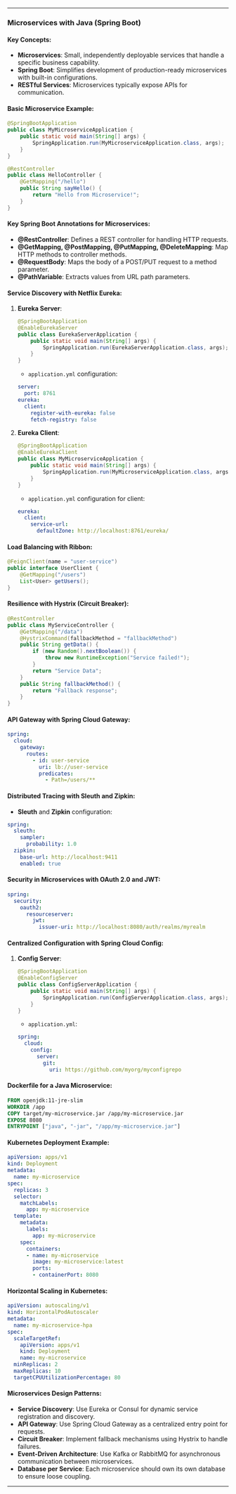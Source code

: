 
---

### **Microservices with Java (Spring Boot)**

#### Key Concepts:
- **Microservices**: Small, independently deployable services that handle a specific business capability.
- **Spring Boot**: Simplifies development of production-ready microservices with built-in configurations.
- **RESTful Services**: Microservices typically expose APIs for communication.

#### Basic Microservice Example:
```java
@SpringBootApplication
public class MyMicroserviceApplication {
    public static void main(String[] args) {
        SpringApplication.run(MyMicroserviceApplication.class, args);
    }
}

@RestController
public class HelloController {
    @GetMapping("/hello")
    public String sayHello() {
        return "Hello from Microservice!";
    }
}
```

#### Key Spring Boot Annotations for Microservices:
- **@RestController**: Defines a REST controller for handling HTTP requests.
- **@GetMapping, @PostMapping, @PutMapping, @DeleteMapping**: Map HTTP methods to controller methods.
- **@RequestBody**: Maps the body of a POST/PUT request to a method parameter.
- **@PathVariable**: Extracts values from URL path parameters.

#### Service Discovery with Netflix Eureka:
1. **Eureka Server**:
   ```java
   @SpringBootApplication
   @EnableEurekaServer
   public class EurekaServerApplication {
       public static void main(String[] args) {
           SpringApplication.run(EurekaServerApplication.class, args);
       }
   }
   ```
    - `application.yml` configuration:
   ```yaml
   server:
     port: 8761
   eureka:
     client:
       register-with-eureka: false
       fetch-registry: false
   ```

2. **Eureka Client**:
   ```java
   @SpringBootApplication
   @EnableEurekaClient
   public class MyMicroserviceApplication {
       public static void main(String[] args) {
           SpringApplication.run(MyMicroserviceApplication.class, args);
       }
   }
   ```
    - `application.yml` configuration for client:
   ```yaml
   eureka:
     client:
       service-url:
         defaultZone: http://localhost:8761/eureka/
   ```

#### Load Balancing with Ribbon:
```java
@FeignClient(name = "user-service")
public interface UserClient {
    @GetMapping("/users")
    List<User> getUsers();
}
```

#### Resilience with Hystrix (Circuit Breaker):
```java
@RestController
public class MyServiceController {
    @GetMapping("/data")
    @HystrixCommand(fallbackMethod = "fallbackMethod")
    public String getData() {
        if (new Random().nextBoolean()) {
            throw new RuntimeException("Service failed!");
        }
        return "Service Data";
    }
    public String fallbackMethod() {
        return "Fallback response";
    }
}
```

#### API Gateway with Spring Cloud Gateway:
```yaml
spring:
  cloud:
    gateway:
      routes:
        - id: user-service
          uri: lb://user-service
          predicates:
            - Path=/users/**
```

#### Distributed Tracing with Sleuth and Zipkin:
- **Sleuth** and **Zipkin** configuration:
```yaml
spring:
  sleuth:
    sampler:
      probability: 1.0
  zipkin:
    base-url: http://localhost:9411
    enabled: true
```

#### Security in Microservices with OAuth 2.0 and JWT:
```yaml
spring:
  security:
    oauth2:
      resourceserver:
        jwt:
          issuer-uri: http://localhost:8080/auth/realms/myrealm
```

#### Centralized Configuration with Spring Cloud Config:
1. **Config Server**:
   ```java
   @SpringBootApplication
   @EnableConfigServer
   public class ConfigServerApplication {
       public static void main(String[] args) {
           SpringApplication.run(ConfigServerApplication.class, args);
       }
   }
   ```
    - `application.yml`:
   ```yaml
   spring:
     cloud:
       config:
         server:
           git:
             uri: https://github.com/myorg/myconfigrepo
   ```

#### Dockerfile for a Java Microservice:
```dockerfile
FROM openjdk:11-jre-slim
WORKDIR /app
COPY target/my-microservice.jar /app/my-microservice.jar
EXPOSE 8080
ENTRYPOINT ["java", "-jar", "/app/my-microservice.jar"]
```

#### Kubernetes Deployment Example:
```yaml
apiVersion: apps/v1
kind: Deployment
metadata:
  name: my-microservice
spec:
  replicas: 3
  selector:
    matchLabels:
      app: my-microservice
  template:
    metadata:
      labels:
        app: my-microservice
    spec:
      containers:
      - name: my-microservice
        image: my-microservice:latest
        ports:
        - containerPort: 8080
```

#### Horizontal Scaling in Kubernetes:
```yaml
apiVersion: autoscaling/v1
kind: HorizontalPodAutoscaler
metadata:
  name: my-microservice-hpa
spec:
  scaleTargetRef:
    apiVersion: apps/v1
    kind: Deployment
    name: my-microservice
  minReplicas: 2
  maxReplicas: 10
  targetCPUUtilizationPercentage: 80
```

#### Microservices Design Patterns:
- **Service Discovery**: Use Eureka or Consul for dynamic service registration and discovery.
- **API Gateway**: Use Spring Cloud Gateway as a centralized entry point for requests.
- **Circuit Breaker**: Implement fallback mechanisms using Hystrix to handle failures.
- **Event-Driven Architecture**: Use Kafka or RabbitMQ for asynchronous communication between microservices.
- **Database per Service**: Each microservice should own its own database to ensure loose coupling.

---
